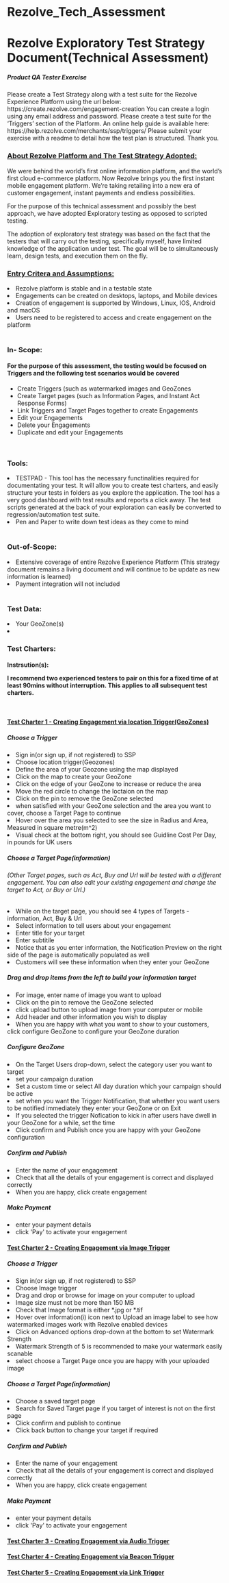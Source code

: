 # Rezolve_Tech_Assessment
# Rezolve Exploratory Test Strategy Document(Technical Assessment)


<h5>Product QA Tester Exercise</h5>
Please create a Test Strategy along with a test suite for the Rezolve Experience Platform using the url
below:
https://create.rezolve.com/engagement-creation
You can create a login using any email address and password.
Please create a test suite for the ‘Triggers’ section of the Platform. An online help guide is available here:
https://help.rezolve.com/merchants/ssp/triggers/
Please submit your exercise with a readme to detail how the test plan is structured.
Thank you.


<h3><ins>About Rezolve Platform and The Test Strategy Adopted:</ins></h3>
<p>
We were behind the world’s first online information platform, and the world’s first cloud e-commerce platform.  Now Rezolve brings you the first instant mobile engagement platform. We’re taking retailing into a new era of customer engagement, instant payments and endless possibilities.
 
For the purpose of this technical assessment and possibly the best approach, we have adopted Exploratory testing as opposed to scripted testing.
 
The adoption of exploratory test strategy was based on the fact that the testers that will carry out the testing, 
specifically myself, have limited knowledge of the application under test. The goal will be to simultaneously learn, 
design tests, and execution them on the fly.
</P>

<h3><ins>Entry Critera and Assumptions:</ins></h3> 
 <li>Rezolve platform is stable and in a testable state</li>
 <li>Engagements can be created on desktops, laptops, and Mobile devices</li>
 <li>Creation of engagement is supported by Windows, Linux, IOS, Android and macOS</li>
 <li>Users need to be registered to access and create engagement on the platform</li>
<br>

<h3>In- Scope:</h3>
<h4>For the purpose of this assessment, the testing would be focused on Triggers and the following test scenarios would be covered</h4>
<ul>
  <li>Create Triggers (such as watermarked images and GeoZones</li>
  <li>Create Target pages (such as Information Pages, and Instant Act Response Forms)</li>
  <li>Link Triggers and Target Pages together to create Engagements</li>
  <li>Edit your Engagements</li>
  <li>Delete your Engagements</li>
  <li>Duplicate and edit your Engagements</li>
 </ul>
<br>
<h3>Tools:</h3>
<li>TESTPAD - This tool has the necessary functinalities required for documentating your test. It will allow you to create test charters, 
and easily structure your tests in folders as you explore the application. The tool has a very good dashboard with test results and reports a click away.
The test scripts generated at the back of your exploration can easily be converted to regression/automation test suite.</li>
<li>Pen and Paper to write down test ideas as they come to mind</li>
<br>
<h3>Out-of-Scope:</h3> 
 <div>
  <li>Extensive coverage of entire Rezolve Experience Platform (This strategy document remains a living document and will continue to be update as new information is learned)</li>
  <li>Payment integration will not included</li>
 </div>
<br>

<h3>Test Data:</h3>
 <li>Your GeoZone(s)</li>
 <li></li>

<h3>Test Charters:</h3>

<h4>Instrsution(s):</h4) <br>
 <p>I recommend two experienced testers to pair on this for a fixed time of 
at least 90mins without interruption. This applies to all subsequent test charters.</p>
 <br>
 <h4><ins>Test Charter 1 - Creating Engagement via location Trigger(GeoZones)</ins></h4>
 <h5>Choose a Trigger</h5>
 <div>
 <li>Sign in(or sign up, if not registered) to SSP</li>
 <li>Choose location trigger(Geozones)</li>
 <li>Define the area of your Geozone using the map displayed</li>
 <li>Click on the map to create your GeoZone</li>
 <li>Click on the edge of your GeoZone to increase or reduce the area</li>
 <li>Move the red circle to change the loctaion on the map</li>
 <li>Click on the pin to remove the GeoZone selected</li>
  <li>when satisfied with your GeoZone selection and the area you want to cover, choose a Target Page to continue</li>
 <li>Hover over the area you selected to see the size in Radius and Area, Measured in square metre(m^2)</li>
 <li>Visual check at the bottom right, you should see Guidline Cost Per Day, in pounds for UK users</li> 
 </div>
 
 <h5>Choose a Target Page(information)</h5>
 <h6>(Other Target pages, such as Act, Buy and Url will be tested with a different engagement. You can also edit your existing engagement and change the target to Act, or Buy or Url.)</h6>
 <li>While on the target page, you should see 4 types of Targets -information, Act, Buy & Url</li>
 <li>Select information to tell users about your engagement</li>
 <li>Enter title for your target</li>
 <li>Enter subtitile</li>
 <li>Notice that as you enter information, the Notification Preview on the right side of the page is automatically populated as well</li>
 <li>Customers will see these information when they enter your GeoZone</li>
 
 
 <h5>Drag and drop items from the left to build your information target</h5>
 <li>For image, enter name of image you want to upload</li>
 <li>Click on the pin to remove the GeoZone selected</li>
 <li>click upload button to upload image from your computer or mobile</li>
 <li>Add header and other information you wish to display</li>
 <li>When you are happy with what you want to show to your customers, click configure GeoZone to configure your GeoZone duration</li>

 <h5>Configure GeoZone</h5>
 <li>On the Target Users drop-down, select the category user you want to target</li>
 <li>set your campaign duration</li>
 <li>Set a custom time or select All day duration which your campaign should be active</li>
 <li>set when you want the Trigger Notification, that whether you want users to be notified immediately they enter your GeoZone or on Exit</li>
 <li>If you selected the trigger Nofication to kick in after users have dwell in your GeoZone for a while, set the time</li>
 <li>Click confirm and Publish once you are happy with your GeoZone configuration</li>
 
 <h5>Confirm and Publish</h5>
 <li>Enter the name of your engagement</li>
 <li>Check that all the details of your engagement is correct and displayed correctly</li>
 <li>When you are happy, click create engagement</li>
 
 <h5>Make Payment</h5>
 <li>enter your payment details</li>
 <li>click 'Pay' to activate your engagement</li>
  
 <h4><ins>Test Charter 2 - Creating Engagement via Image Trigger</ins></h4>
 <h5>Choose a Trigger</h5>
 <li>Sign in(or sign up, if not registered) to SSP</li>
 <li>Choose Image trigger</li>
 <li>Drag and drop or browse for image on your computer to upload</li>
 <li>Image size must not be more than 150 MB</li>
 <li>Check that Image format is either *.jpg or *.tif</li>
 <li>Hover over information(i) icon next to Upload an image label to see how watermarked images work with Rezolve enabled devices</li>
 <li>Click on Advanced options drop-down at the bottom to set Watermark Strength</li>
 <li>Watermark Strength of 5 is recommended to make your watermark easily scanable</li>
 <li>select choose a Target Page once you are happy with your uploaded image</li>
 
 <h5>Choose a Target Page(information)</h5>

 <li>Choose a saved target page</li>
 <li>Search for Saved Target page if you target of interest is not on the first page</li>
 <li>Click confirm and publish to continue</li>
 <li>Click back button to change your target if required</li>

 <h5>Confirm and Publish</h5>
 <li>Enter the name of your engagement</li>
 <li>Check that all the details of your engagement is correct and displayed correctly</li>
 <li>When you are happy, click create engagement</li>
 
 <h5>Make Payment</h5>
 <li>enter your payment details</li>
 <li>click 'Pay' to activate your engagement</li>

 
 <h4><ins>Test Charter 3 - Creating Engagement via Audio Trigger</ins></h4>
 

 <h4><ins>Test Charter 4 - Creating Engagement via Beacon Trigger</ins></h4>

 <h4><ins>Test Charter 5 - Creating Engagement via Link Trigger</ins></h4>

